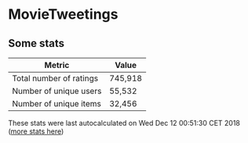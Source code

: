 # MovieTweetings
## Some stats

Metric | Value
--- | ---
Total number of ratings                 | 745,918
Number of unique users                  | 55,532
Number of unique items                  | 32,456
These stats were last autocalculated on Wed Dec 12 00:51:30 CET 2018  ([more stats here](./stats.md))

